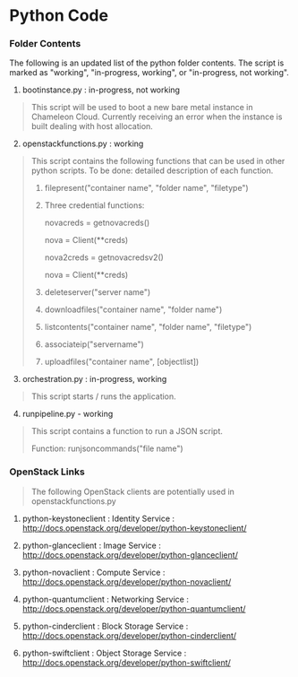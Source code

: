 Python Code
=============

### Folder Contents ###

The following is an updated list of the python folder contents. The script is marked as "working", "in-progress, working", or "in-progress, not working".

1. bootinstance.py : in-progress, not working

> This script will be used to boot a new bare metal instance in Chameleon Cloud.
> Currently receiving an error when the instance is built dealing with host allocation.

2. openstackfunctions.py : working

> This script contains the following functions that can be used in other python scripts. To be done: detailed description of each function.
>
> 1. filepresent("container name", "folder name", "filetype")
>
> 2. Three credential functions:
>
>    novacreds = getnovacreds()
>    
>    nova = Client(\*\*creds)
>    
>    nova2creds = getnovacredsv2()
>    
>    nova = Client(\*\*creds)
>
> 3. deleteserver("server name")
>
> 4. downloadfiles("container name", "folder name")
>
> 5. listcontents("container name", "folder name", "filetype")
>
> 6. associateip("servername")
>
> 7. uploadfiles("container name", [objectlist])
>

3. orchestration.py : in-progress, working

> This script starts / runs the application.

4. runpipeline.py - working

> This script contains a function to run a JSON script.
>
> Function: runjsoncommands("file name")

### OpenStack Links ###

> The following OpenStack clients are potentially used in openstackfunctions.py

1. python-keystoneclient : Identity Service : http://docs.openstack.org/developer/python-keystoneclient/

2. python-glanceclient : Image Service : http://docs.openstack.org/developer/python-glanceclient/

3. python-novaclient : Compute Service : http://docs.openstack.org/developer/python-novaclient/

4. python-quantumclient : Networking Service : http://docs.openstack.org/developer/python-quantumclient/
	
5. python-cinderclient : Block Storage Service : http://docs.openstack.org/developer/python-cinderclient/
	
6. python-swiftclient : Object Storage Service : http://docs.openstack.org/developer/python-swiftclient/
